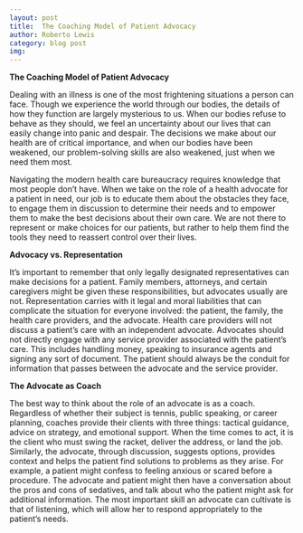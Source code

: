 ```yaml
---
layout: post
title:  The Coaching Model of Patient Advocacy
author: Roberto Lewis
category: blog post
img: 
---
```


**The Coaching Model of Patient Advocacy**

Dealing with an illness is one of the most frightening situations a person can face. Though we experience the world through our bodies, the details of how they function are largely mysterious to us. When our bodies refuse to behave as they should, we feel an uncertainty about our lives that can easily change into panic and despair. The decisions we make about our health are of critical importance, and when our bodies have been weakened, our problem-solving skills are also weakened, just when we need them most.

Navigating the modern health care bureaucracy requires knowledge that most people don’t have. When we take on the role of a health advocate for a patient in need, our job is to educate them about the obstacles they face, to engage them in discussion to determine their needs and to empower them to make the best decisions about their own care. We are not there to represent or make choices for our patients, but rather to help them find the tools they need to reassert control over their lives.  

**Advocacy vs. Representation**

It’s important to remember that only legally designated representatives can make decisions for a patient. Family members, attorneys, and certain caregivers might be given these responsibilities, but advocates usually are not. Representation carries with it legal and moral liabilities that can complicate the situation for everyone involved: the patient, the family, the health care providers, and the advocate. Health care providers will not discuss a patient’s care with an independent advocate. Advocates should not directly engage with any service provider associated with the patient’s care. This includes handling money, speaking to insurance agents and signing any sort of document.  The patient should always be the conduit for information that passes between the advocate and the service provider. 

**The Advocate as Coach**

The best way to think about the role of an advocate is as a coach. Regardless of whether their subject is tennis, public speaking, or career planning, coaches provide their clients with three things: tactical guidance, advice on strategy, and emotional support.  When the time comes to act, it is the client who must swing the racket, deliver the address, or land the job. Similarly, the advocate, through discussion, suggests options, provides context and helps the patient find solutions to problems as they arise. For example, a patient might confess to feeling anxious or scared before a procedure. The advocate and patient might then have a conversation about the pros and cons of sedatives, and talk about who the patient might ask for additional information. The most important skill an advocate can cultivate is that of listening, which will allow her to respond appropriately to the patient’s needs.